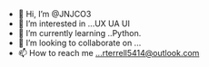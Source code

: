 - 👋 Hi, I’m @JNJCO3
- 👀 I’m interested in ...UX UA UI 
- 🌱 I’m currently learning ..Python.
- 💞️ I’m looking to collaborate on ...
- 📫 How to reach me ...rterrell5414@outlook.com

<!---
JNJCO3/JNJCO3 is a ✨ special ✨ repository because its `README.md` (this file) appears on your GitHub profile.
You can click the Preview link to take a look at your changes.
--->
